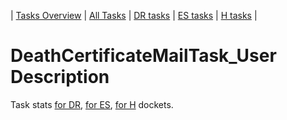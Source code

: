 | [Tasks Overview](tasks-overview.md) | [All Tasks](../alltasks.md) | [DR tasks](../docs-DR/tasklist.md) | [ES tasks](../docs-ES/tasklist.md) | [H tasks](../docs-H/tasklist.md) |

# DeathCertificateMailTask_User Description

Task stats [for DR](../docs-DR/DeathCertificateMailTask_User.md), [for ES](../docs-ES/DeathCertificateMailTask_User.md), [for H](../docs-H/DeathCertificateMailTask_User.md) dockets.

